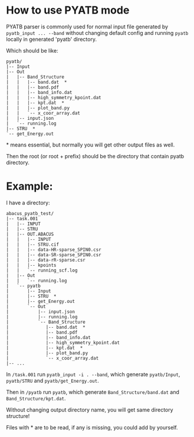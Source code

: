 # How to use PYATB mode
PYATB parser is commonly used for normal input file generated by `pyatb_input ... --band` without changing default config and running `pyatb`
    locally in generated 'pyatb' directory.

Which should be like:

    pyatb/
    |-- Input
    |-- Out
    |   |-- Band_Structure
    |   |   |-- band.dat  *
    |   |   |-- band.pdf
    |   |   |-- band_info.dat
    |   |   |-- high_symmetry_kpoint.dat
    |   |   |-- kpt.dat  *
    |   |   |-- plot_band.py
    |   |   `-- x_coor_array.dat
    |   |-- input.json
    |   `-- running.log
    |-- STRU  *
    `-- get_Energy.out

\* means essential, but normally you will get other output files as well.

Then the root (or root + prefix) should be the directory that contain pyatb directory.

# Example:

I have a directory:

    abacus_pyatb_test/
    |-- task.001
    |   |-- INPUT
    |   |-- STRU
    |   |-- OUT.ABACUS
    |   |   |-- INPUT
    |   |   |-- STRU.cif
    |   |   |-- data-HR-sparse_SPIN0.csr
    |   |   |-- data-SR-sparse_SPIN0.csr
    |   |   |-- data-rR-sparse.csr
    |   |   |-- kpoints
    |   |   `-- running_scf.log
    |   |-- Out
    |   |   `-- running.log
    |   `-- pyatb
    |       |-- Input
    |       |-- STRU  *
    |       |-- get_Energy.out
    |       `-- Out
    |           |-- input.json
    |           |-- running.log
    |           `-- Band_Structure
    |              |-- band.dat  *
    |              |-- band.pdf
    |              |-- band_info.dat
    |              |-- high_symmetry_kpoint.dat
    |              |-- kpt.dat  *
    |              |-- plot_band.py
    |              `-- x_coor_array.dat
    |-- ...

In `/task.001` run `pyatb_input -i . --band`, which generate `pyatb/Input`, `pyatb/STRU` and `pyatb/get_Energy.out`.

Then in `/pyatb` run `pyatb`, which generate `Band_Structure/band.dat` and `Band_Structure/kpt.dat`.

Without changing output directory name, you will get same directory structure!

Files with * are to be read, if any is missing, you could add by yourself.